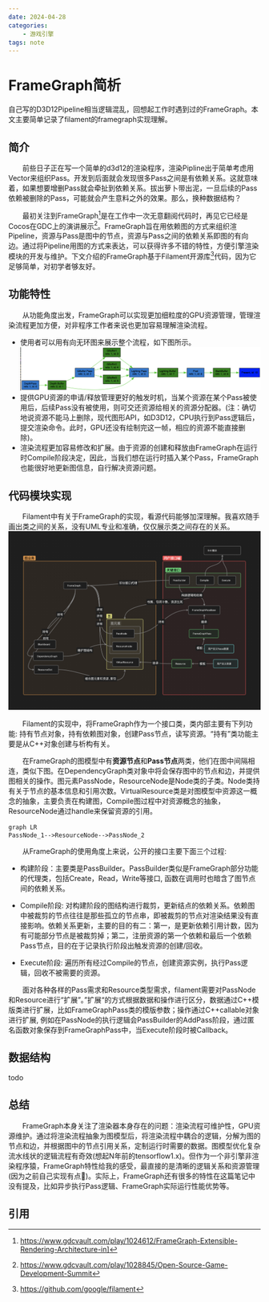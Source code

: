 ```yaml
---
date: 2024-04-28
categories:
    - 游戏引擎
tags: note
---
```



# FrameGraph简析
自己写的D3D12Pipeline相当逻辑混乱，回想起工作时遇到过的FrameGraph。本文主要简单记录了filament的framegraph实现理解。

<!-- more -->
## 简介
&emsp;&emsp;前些日子正在写一个简单的d3d12的渲染程序，渲染Pipline出于简单考虑用Vector来组织Pass。开发到后面就会发现很多Pass之间是有依赖关系。这就意味着，如果想要增删Pass就会牵扯到依赖关系。拔出萝卜带出泥，一旦后续的Pass依赖被删除的Pass，可能就会产生意料之外的效果。那么，换种数据结构？

&emsp;&emsp;最初关注到FrameGraph[^1]是在工作中一次无意翻阅代码时，再见它已经是Cocos在GDC上的演讲展示[^2]。FrameGraph旨在用依赖图的方式来组织渲Pipeline，资源与Pass是图中的节点，资源与Pass之间的依赖关系即图的有向边。通过将Pipeline用图的方式来表达，可以获得许多不错的特性，方便引擎渲染模块的开发与维护。下文介绍的FrameGraph基于Filament开源库[^3]代码，因为它足够简单，对初学者够友好。



## 功能特性

&emsp;&emsp;从功能角度出发，FrameGraph可以实现更加细粒度的GPU资源管理，管理渲染流程更加方便，对非程序工作者来说也更加容易理解渲染流程。

* 使用者可以用有向无环图来展示整个流程，如下图所示。![](./img/img_fg.png)
* 提供GPU资源的申请/释放管理更好的触发时机，当某个资源在某个Pass被使用后，后续Pass没有被使用，则可交还资源给相关的资源分配器。(注：确切地说资源不能马上删除，现代图形API，如D3D12，CPU执行到Pass逻辑后，提交渲染命令。此时，GPU还没有绘制完这一帧，相应的资源不能直接删除)。
* 渲染流程更加容易修改和扩展。由于资源的创建和释放由FrameGraph在运行时Compile阶段决定，因此，当我们想在运行时插入某个Pass，FrameGraph也能很好地更新图信息，自行解决资源问题。

## 代码模块实现
&emsp;&emsp;Filament中有关于FrameGraph的实现，看源代码能够加深理解。我喜欢随手画出类之间的关系，没有UML专业和准确，仅仅展示类之间存在的关系。![](img/FrameGraph.png)

&emsp;&emsp;Filament的实现中，将FrameGraph作为一个接口类，类内部主要有下列功能: 持有节点对象，持有依赖图对象，创建Pass节点，读写资源。“持有”类功能主要是从C++对象创建与析构有关。

&emsp;&emsp;在FrameGraph的图模型中有**资源节点**和**Pass节点**两类，他们在图中间隔相连，类似下图。在DependencyGraph类对象中将会保存图中的节点和边，并提供图相关的操作。图元素PassNode，ResourceNode是Node类的子类。Node类持有关于节点的基本信息和引用次数。VirtualResource类是对图模型中资源这一概念的抽象，主要负责在构建图，Compile图过程中对资源概念的抽象，ResourceNode通过handle来保留资源的引用。
```mermaid
graph LR
PassNode_1-->ResourceNode-->PassNode_2
```

&emsp;&emsp;从FrameGraph的使用角度上来说，公开的接口主要下面三个过程:

* 构建阶段：主要类是PassBuilder。PassBuilder类似是FrameGraph部分功能的代理类，包括Create，Read，Write等接口, 函数在调用时也暗含了图节点间的依赖关系。

* Compile阶段: 对构建阶段的图结构进行裁剪，更新结点的依赖关系。依赖图中被裁剪的节点往往是那些孤立的节点串，即被裁剪的节点对渲染结果没有直接影响。依赖关系更新，主要的目的有二：第一，是更新依赖引用计数，因为有可能部分节点是被裁剪掉；第二，注册资源的第一个依赖和最后一个依赖Pass节点，目的在于记录执行阶段出触发资源的创建/回收。

* Execute阶段: 遍历所有经过Compile的节点，创建资源实例，执行Pass逻辑，回收不被需要的资源。

&emsp;&emsp;面对各种各样的Pass需求和Resource类型需求，filament需要对PassNode和Resource进行“扩展”。”扩展“的方式根据数据和操作进行区分，数据通过C++模版类进行扩展，比如FrameGraphPass类的模版参数；操作通过C++callable对象进行扩展, 例如在PassNode的执行逻辑会PassBuilder的AddPass阶段，通过匿名函数对象保存到FrameGraphPass中，当Execute阶段时被Callback。

## 数据结构
todo

## 总结
&emsp;&emsp;FrameGraph本身关注了渲染器本身存在的问题：渲染流程可维护性，GPU资源维护。通过将渲染流程抽象为图模型后，将渲染流程中耦合的逻辑，分解为图的节点和边，并根据图中的节点引用关系，定制运行时需要的数据。图模型优化复杂流水线状的逻辑流程有奇效(想起N年前的tensorflow1.x)。但作为一个非引擎非渲染程序猿，FrameGraph特性给我的感受，最直接的是清晰的逻辑关系和资源管理(因为之前自己实现有点🥬)。实际上，FrameGraph还有很多的特性在这篇笔记中没有提及，比如异步执行Pass逻辑、FrameGraph实际运行性能优势等。

## 引用
[^1]: https://www.gdcvault.com/play/1024612/FrameGraph-Extensible-Rendering-Architecture-in]
[^2]: https://www.gdcvault.com/play/1028845/Open-Source-Game-Development-Summit
[^3]: https://github.com/google/filament



